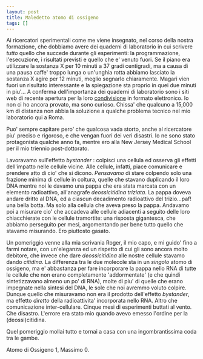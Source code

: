 ```yaml
---
layout: post
title: Maledetto atomo di ossigeno
tags: []
---
```


Ai ricercatori sperimentali come me viene insegnato, nel corso della nostra formazione, che dobbiamo avere dei quaderni di laboratorio in cui scrivere *tutto* quello che succede durante gli esperimenti: la programmazione, l'esecuzione, i risultati previsti e quello che e' venuto fuori.
Se il piano era utilizzare la sostanza X per 10 minuti a 37 gradi centigradi, ma a causa di una pausa caffe' troppo lunga o un'unghia rotta abbiamo lasciato la sostanza X agire per 12 minuti, meglio segnarlo chiaramente. Magari vien fuori un risultato interessante e la spiegazione sta proprio in quei due minuti in piu'... A conferma dell'importanza dei quaderni di laboratorio sono i siti web di recente apertura per la loro [condivisione](http://openwetware.org/wiki/Lab_Notebook) in formato elettronico. Io non ci ho ancora provato, ma sono curioso. Chissa' che qualcuno a 15,000 km di distanza non abbia la soluzione a qualche problema tecnico nel mio laboratorio qui a Roma.

Puo' sempre capitare pero' che qualcosa vada storto, anche al ricercatore piu' preciso e rigoroso, e che vengan fuori dei veri disastri. Io ne sono stato protagonista qualche anno fa, mentre ero alla New Jersey Medical School per il mio triennio post-dottorato.

Lavoravamo sull'effetto *bystander* : colpisci una cellula ed osserva gli effetti dell'impatto nelle cellule vicine. Alle cellule, infatti, piace comunicare e prendere atto di cio' che si dicono. *Pensavamo* di stare colpendo solo una frazione minima di cellule in coltura, quelle che stavano duplicando il loro DNA mentre noi le davamo una pappa che era stata marcata con un elemento radioattivo, all'anagrafe *deossicitidina triziata*. La pappa doveva andare dritto al DNA, ed a ciascun decadimento radioattivo del trizio...paf! una bella botta. Ma solo alla cellula che aveva preso la pappa. Andavamo poi a misurare cio' che accadeva alle cellule adiacenti a seguito delle loro chiacchierate con le cellule tramortite: una risposta gigantesca, che abbiamo perseguito per mesi, argomentando per bene tutto quello che stavamo misurando. Ero piuttosto gasato.

Un pomeriggio venne alla mia scrivania Roger, il mio capo, e mi guido' fino a farmi notare, con un'eleganza ed un rispetto di cui gli sono ancora molto debitore, che invece che dare *deossicitidina* alle nostre cellule stavamo dando *citidina*. La differenza tra le due molecole sta in un *singolo* atomo di ossigeno, ma e' abbastanza per fare incorporare la pappa nello RNA di tutte le cellule che non erano completamente 'addormentate' (e che quindi sintetizzavano almeno un po' di RNA), molte di piu' di quelle che erano impegnate nella sintesi del DNA, le sole che noi avremmo voluto colpire. Dunque quello che misuravamo non era il prodotto dell'effetto *bystander*, ma effetto *diretto* della radioattivita' incorporata nello RNA. Altro che comunicazione inter-cellulare. Cinque mesi di esperimenti buttati al vento. Che disastro. L'errore era stato mio quando avevo emesso l'ordine per la (deossi)citidina.

Quel pomeriggio mollai tutto e tornai a casa con una ingombrantissima coda tra le gambe.

Atomo di Ossigeno 1, Massimo 0.
